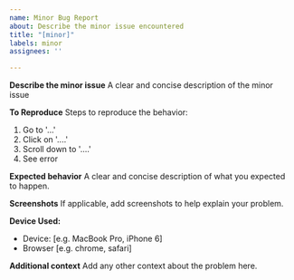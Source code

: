 ```yaml
---
name: Minor Bug Report
about: Describe the minor issue encountered
title: "[minor]"
labels: minor
assignees: ''

---
```


**Describe the minor issue**
A clear and concise description of the minor issue

**To Reproduce**
Steps to reproduce the behavior:
1. Go to '...'
2. Click on '....'
3. Scroll down to '....'
4. See error

**Expected behavior**
A clear and concise description of what you expected to happen.

**Screenshots**
If applicable, add screenshots to help explain your problem.

**Device Used:**
 - Device: [e.g. MacBook Pro, iPhone 6]
 - Browser [e.g. chrome, safari]

**Additional context**
Add any other context about the problem here.
